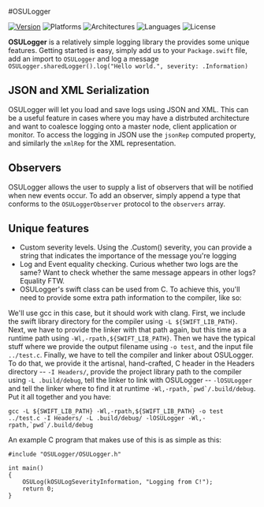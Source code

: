 #OSULogger

[![Version](https://img.shields.io/badge/version-v0.1.2-blue.svg)](https://github.com/hpux735/OSULogger/releases/latest)
![Platforms](https://img.shields.io/badge/platforms-linux%20%7C%20Darwin-lightgrey.svg)
![Architectures](https://img.shields.io/badge/architectures-x86__64%20%7C%20arm-green.svg)
![Languages](https://img.shields.io/badge/languages-swift-orange.svg)
![License](https://img.shields.io/badge/license-MIT-blue.svg)

**OSULogger** is a relatively simple logging library the provides some unique features.  Getting started is easy, simply add us to your ```Package.swift``` file, add an import to ```OSULogger``` and log a message
```OSULogger.sharedLogger().log("Hello world.", severity: .Information)```

JSON and XML Serialization
--------------------------
OSULogger will let you load and save logs using JSON and XML.  This can be a useful feature in cases where you may have a distrbuted architecture and want to coalesce logging onto a master node, client application or monitor.  To access the logging in JSON use the ```jsonRep``` computed property, and similarly the ```xmlRep``` for the XML representation.

Observers
---------
OSULogger allows the user to supply a list of observers that will be notified when new events occur.  To add an observer, simply append a type that conforms to the ```OSULoggerObserver``` protocol to the ```observers``` array.

Unique features
---------------
- Custom severity levels.  Using the .Custom() severity, you can provide a string that indicates the importance of the message you're logging
- Log and Event equality checking.  Curious whether two logs are the same?  Want to check whether the same message appears in other logs?  Equality FTW.
- OSULogger's swift class can be used from C.  To achieve this, you'll need to provide some extra path information to the compiler, like so:

We'll use gcc in this case, but it should work with clang.  First, we include the swift library directory for the compiler using ```-L ${SWIFT_LIB_PATH}```.  Next, we have to provide the linker with that path again, but this time as a runtime path using ```-Wl,-rpath,${SWIFT_LIB_PATH}```.  Then we have the typical stuff where we provide the output filename using ```-o test```, and the input file ```../test.c```.  Finally, we have to tell the compiler and linker about OSULogger.  To do that, we provide it the artisnal, hand-crafted, C header in the Headers directory -- ```-I Headers/```, provide the project library path to the compiler using ```-L .build/debug```, tell the linker to link with OSULogger -- ```-lOSULogger``` and tell the linker where to find it at runtime ```-Wl,-rpath,`pwd`/.build/debug```.  Put it all together and you have:

```gcc -L ${SWIFT_LIB_PATH} -Wl,-rpath,${SWIFT_LIB_PATH} -o test ../test.c -I Headers/ -L .build/debug/ -lOSULogger -Wl,-rpath,`pwd`/.build/debug```

An example C program that makes use of this is as simple as this:

```
#include "OSULogger/OSULogger.h"

int main()
{
    OSULog(kOSULogSeverityInformation, "Logging from C!");
    return 0;
}
```
